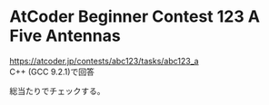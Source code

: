 # AtCoder Beginner Contest 123 A Five Antennas  
https://atcoder.jp/contests/abc123/tasks/abc123_a  
C++ (GCC 9.2.1)で回答  

総当たりでチェックする。
